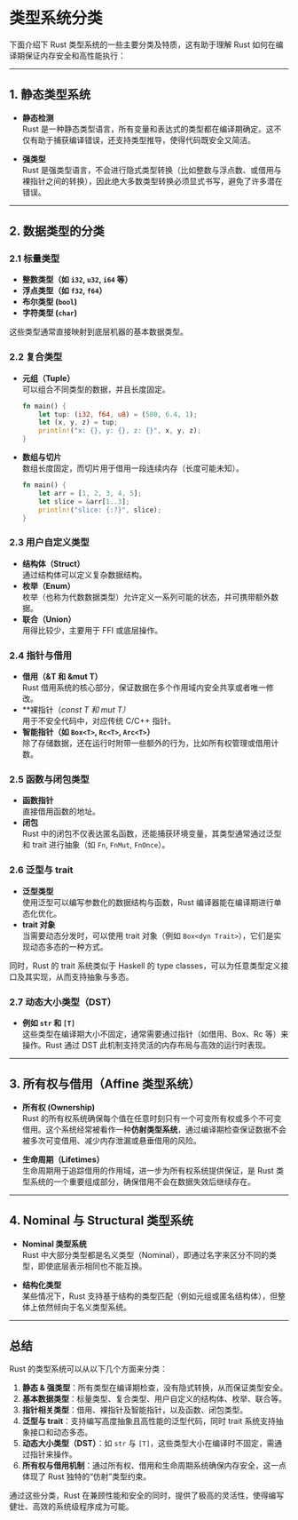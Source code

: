 # 类型系统分类

下面介绍下 Rust 类型系统的一些主要分类及特质，这有助于理解 Rust 如何在编译期保证内存安全和高性能执行：

---

## 1. 静态类型系统

- **静态检测**  
  Rust 是一种静态类型语言，所有变量和表达式的类型都在编译期确定。这不仅有助于捕获编译错误，还支持类型推导，使得代码既安全又简洁。

- **强类型**  
  Rust 是强类型语言，不会进行隐式类型转换（比如整数与浮点数、或借用与裸指针之间的转换），因此绝大多数类型转换必须显式书写，避免了许多潜在错误。

---

## 2. 数据类型的分类

### 2.1 标量类型

- **整数类型（如 `i32`, `u32`, `i64` 等）**  
- **浮点类型（如 `f32`, `f64`）**  
- **布尔类型 (`bool`)**  
- **字符类型 (`char`)**

这些类型通常直接映射到底层机器的基本数据类型。

### 2.2 复合类型

- **元组（Tuple）**  
  可以组合不同类型的数据，并且长度固定。

  ```rust:src/example.rs
  fn main() {
      let tup: (i32, f64, u8) = (500, 6.4, 1);
      let (x, y, z) = tup;
      println!("x: {}, y: {}, z: {}", x, y, z);
  }
  ```

- **数组与切片**  
  数组长度固定，而切片用于借用一段连续内存（长度可能未知）。

  ```rust:src/example_array.rs
  fn main() {
      let arr = [1, 2, 3, 4, 5];
      let slice = &arr[1..3];
      println!("slice: {:?}", slice);
  }
  ```  

### 2.3 用户自定义类型

- **结构体（Struct）**  
  通过结构体可以定义复杂数据结构。
- **枚举（Enum）**  
  枚举（也称为代数数据类型）允许定义一系列可能的状态，并可携带额外数据。
- **联合（Union）**  
  用得比较少，主要用于 FFI 或底层操作。

### 2.4 指针与借用

- **借用（&T 和 &mut T）**  
  Rust 借用系统的核心部分，保证数据在多个作用域内安全共享或者唯一修改。
- **裸指针（*const T 和 *mut T）**  
  用于不安全代码中，对应传统 C/C++ 指针。
- **智能指针（如 `Box<T>`, `Rc<T>`, `Arc<T>`）**  
  除了存储数据，还在运行时附带一些额外的行为，比如所有权管理或借用计数。

### 2.5 函数与闭包类型

- **函数指针**  
  直接借用函数的地址。
- **闭包**  
  Rust 中的闭包不仅表达匿名函数，还能捕获环境变量，其类型通常通过泛型和 trait 进行抽象（如 `Fn`, `FnMut`, `FnOnce`）。

### 2.6 泛型与 trait

- **泛型类型**  
  使用泛型可以编写参数化的数据结构与函数，Rust 编译器能在编译期进行单态化优化。
- **trait 对象**  
  当需要动态分发时，可以使用 trait 对象（例如 `Box<dyn Trait>`），它们是实现动态多态的一种方式。
  
同时，Rust 的 trait 系统类似于 Haskell 的 type classes，可以为任意类型定义接口及其实现，从而支持抽象与多态。

### 2.7 动态大小类型（DST）

- **例如 `str` 和 `[T]`**  
  这些类型在编译期大小不固定，通常需要通过指针（如借用、Box、Rc 等）来操作。Rust 通过 DST 此机制支持灵活的内存布局与高效的运行时表现。

---

## 3. 所有权与借用（Affine 类型系统）

- **所有权 (Ownership)**  
  Rust 的所有权系统确保每个值在任意时刻只有一个可变所有权或多个不可变借用。这个系统经常被看作一种**仿射类型系统**，通过编译期检查保证数据不会被多次可变借用、减少内存泄漏或悬垂借用的风险。

- **生命周期（Lifetimes）**  
  生命周期用于追踪借用的作用域，进一步为所有权系统提供保证，是 Rust 类型系统的一个重要组成部分，确保借用不会在数据失效后继续存在。

---

## 4. Nominal 与 Structural 类型系统

- **Nominal 类型系统**  
  Rust 中大部分类型都是名义类型（Nominal），即通过名字来区分不同的类型，即使底层表示相同也不能互换。

- **结构化类型**  
  某些情况下，Rust 支持基于结构的类型匹配（例如元组或匿名结构体），但整体上依然倾向于名义类型系统。

---

## 总结

Rust 的类型系统可以从以下几个方面来分类：

1. **静态 & 强类型**：所有类型在编译期检查，没有隐式转换，从而保证类型安全。
2. **基本数据类型**：标量类型、复合类型、用户自定义的结构体、枚举、联合等。
3. **指针相关类型**：借用、裸指针及智能指针，以及函数、闭包类型。
4. **泛型与 trait**：支持编写高度抽象且高性能的泛型代码，同时 trait 系统支持抽象接口和动态多态。
5. **动态大小类型（DST）**：如 `str` 与 `[T]`，这些类型大小在编译时不固定，需通过指针来操作。
6. **所有权与借用机制**：通过所有权、借用和生命周期系统确保内存安全，这一点体现了 Rust 独特的“仿射”类型约束。

通过这些分类，Rust 在兼顾性能和安全的同时，提供了极高的灵活性，使得编写健壮、高效的系统级程序成为可能。
